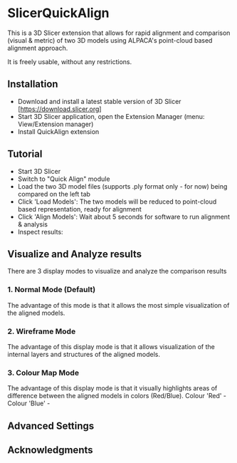 # SlicerQuickAlign

This is a 3D Slicer extension that allows for rapid alignment and comparison (visual & metric) of two 3D models using ALPACA's point-cloud based alignment approach.

It is freely usable, without any restrictions.

## Installation

- Download and install a latest stable version of 3D Slicer [https://download.slicer.org]
- Start 3D Slicer application, open the Extension Manager (menu: View/Extension manager)
- Install QuickAlign extension

## Tutorial
- Start 3D Slicer
- Switch to "Quick Align" module
- Load the two 3D model files (supports .ply format only - for now) being compared on the left tab
- Click 'Load Models': The two models will be reduced to point-cloud based representation, ready for alignment
- Click 'Align Models': Wait about 5 seconds for software to run alignment & analysis
- Inspect results: 

## Visualize and Analyze results
There are 3 display modes to visualize and analyze the comparison results
### 1. Normal Mode (Default)

The advantage of this mode is that it allows the most simple visualization of the aligned models.

### 2. Wireframe Mode

The advantage of this display mode is that it allows visualization of the internal layers and structures of the aligned models.

### 3. Colour Map Mode

The advantage of this display mode is that it visually highlights areas of difference between the aligned models in colors (Red/Blue).
Colour 'Red' - 
Colour 'Blue' - 

## Advanced Settings


## Acknowledgments



